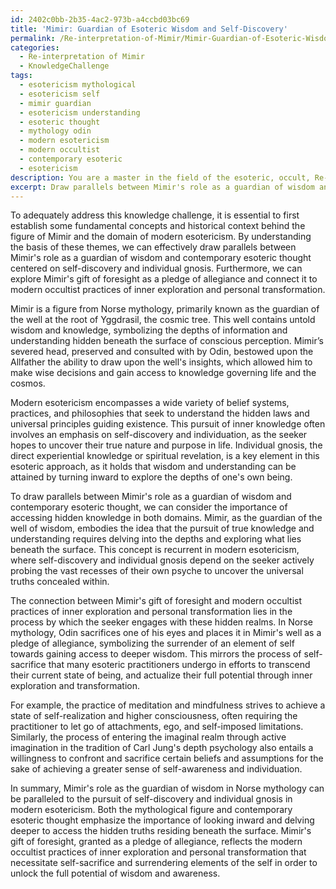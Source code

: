 ```yaml
---
id: 2402c0bb-2b35-4ac2-973b-a4ccbd03bc69
title: 'Mimir: Guardian of Esoteric Wisdom and Self-Discovery'
permalink: /Re-interpretation-of-Mimir/Mimir-Guardian-of-Esoteric-Wisdom-and-Self-Discovery/
categories:
  - Re-interpretation of Mimir
  - KnowledgeChallenge
tags:
  - esotericism mythological
  - esotericism self
  - mimir guardian
  - esotericism understanding
  - esoteric thought
  - mythology odin
  - modern esotericism
  - modern occultist
  - contemporary esoteric
  - esotericism
description: You are a master in the field of the esoteric, occult, Re-interpretation of Mimir and Education. You are a writer of tests, challenges, textbooks and deep knowledge on Re-interpretation of Mimir for initiates and students to gain deep insights and understanding from. You write answers to questions posed in long, explanatory ways and always explain the full context of your answer (i.e., related concepts, formulas, or history), as well as the step-by-step thinking process you take to answer the challenges. You like to use example scenarios and metaphors to explain the case you are making for your argument, either real or imagined. Summarize the key themes, ideas, and conclusions at the end.
excerpt: Draw parallels between Mimir's role as a guardian of wisdom and contemporary thought in esotericism with a focus on self-discovery and individual gnosis. How does Mimir's gift of foresight as a pledge of allegiance reflect modern occultist practices of inner exploration and personal transformation?
---
```

To adequately address this knowledge challenge, it is essential to first establish some fundamental concepts and historical context behind the figure of Mimir and the domain of modern esotericism. By understanding the basis of these themes, we can effectively draw parallels between Mimir's role as a guardian of wisdom and contemporary esoteric thought centered on self-discovery and individual gnosis. Furthermore, we can explore Mimir's gift of foresight as a pledge of allegiance and connect it to modern occultist practices of inner exploration and personal transformation.

Mimir is a figure from Norse mythology, primarily known as the guardian of the well at the root of Yggdrasil, the cosmic tree. This well contains untold wisdom and knowledge, symbolizing the depths of information and understanding hidden beneath the surface of conscious perception. Mimir’s severed head, preserved and consulted with by Odin, bestowed upon the Allfather the ability to draw upon the well's insights, which allowed him to make wise decisions and gain access to knowledge governing life and the cosmos.

Modern esotericism encompasses a wide variety of belief systems, practices, and philosophies that seek to understand the hidden laws and universal principles guiding existence. This pursuit of inner knowledge often involves an emphasis on self-discovery and individuation, as the seeker hopes to uncover their true nature and purpose in life. Individual gnosis, the direct experiential knowledge or spiritual revelation, is a key element in this esoteric approach, as it holds that wisdom and understanding can be attained by turning inward to explore the depths of one's own being.

To draw parallels between Mimir's role as a guardian of wisdom and contemporary esoteric thought, we can consider the importance of accessing hidden knowledge in both domains. Mimir, as the guardian of the well of wisdom, embodies the idea that the pursuit of true knowledge and understanding requires delving into the depths and exploring what lies beneath the surface. This concept is recurrent in modern esotericism, where self-discovery and individual gnosis depend on the seeker actively probing the vast recesses of their own psyche to uncover the universal truths concealed within.

The connection between Mimir's gift of foresight and modern occultist practices of inner exploration and personal transformation lies in the process by which the seeker engages with these hidden realms. In Norse mythology, Odin sacrifices one of his eyes and places it in Mimir's well as a pledge of allegiance, symbolizing the surrender of an element of self towards gaining access to deeper wisdom. This mirrors the process of self-sacrifice that many esoteric practitioners undergo in efforts to transcend their current state of being, and actualize their full potential through inner exploration and transformation.

For example, the practice of meditation and mindfulness strives to achieve a state of self-realization and higher consciousness, often requiring the practitioner to let go of attachments, ego, and self-imposed limitations. Similarly, the process of entering the imaginal realm through active imagination in the tradition of Carl Jung's depth psychology also entails a willingness to confront and sacrifice certain beliefs and assumptions for the sake of achieving a greater sense of self-awareness and individuation.

In summary, Mimir's role as the guardian of wisdom in Norse mythology can be paralleled to the pursuit of self-discovery and individual gnosis in modern esotericism. Both the mythological figure and contemporary esoteric thought emphasize the importance of looking inward and delving deeper to access the hidden truths residing beneath the surface. Mimir's gift of foresight, granted as a pledge of allegiance, reflects the modern occultist practices of inner exploration and personal transformation that necessitate self-sacrifice and surrendering elements of the self in order to unlock the full potential of wisdom and awareness.
